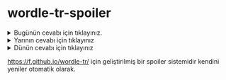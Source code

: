 # wordle-tr-spoiler

<details>
  <summary>Bugünün cevabı için tıklayınız.</summary>
  <br>
    <b> salcı </b>
</details>

<details>
  <summary>Yarının cevabı için tıklayınız</summary>
  <br>
   <b> kozak </b>
</details>

<details>
  <summary>Dünün cevabı için tıklayınız </summary>
  <br>
  <b> ajite </b>
</details>

https://f.github.io/wordle-tr/ için geliştirilmiş bir spoiler sistemidir kendini yeniler otomatik olarak.

